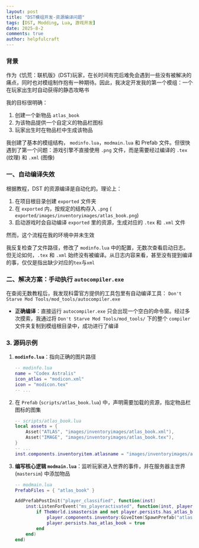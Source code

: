 ```yaml
---
layout: post
title: "DST模组开发-资源编译问题"
tags: [DST, Modding, Lua, 游戏开发]
date: 2025-8-2
comments: true
author: helpfulcraft
---
```


### 背景

作为《饥荒：联机版》(DST)玩家，在长时间有完后难免会遇到一些没有被解决的痛点，同时也对模组制作抱有一种期待。因此，我决定开发我的第一个模组：一个在玩家出生时自动获得的静态攻略书

我的目标很明确：
1.  创建一个新物品 `atlas_book`
2.  为该物品提供一个自定义的物品栏图标
3.  玩家出生时在物品栏中生成该物品

我创建了基本的模组结构， `modinfo.lua`，`modmain.lua` 和 Prefab 文件。但很快遇到了第一个问题：游戏引擎不直接使用 `.png` 文件，而是需要经过编译的 `.tex` (纹理) 和 `.xml` (图像) 

### 一、自动编译失效

根据教程，DST 的资源编译是自动化的。理论上：
1.  在项目根目录创建 `exported` 文件夹
2.  在 `exported` 内，按规定的结构存入 `.png`  ( `exported/images/inventoryimages/atlas_book.png`)
3.  启动游戏时会自动编译 `exported` 里的资源，生成对应的 `.tex` 和 `.xml` 文件

然而，这个流程在我的环境中并未生效

我反复检查了文件路径，修改了 `modinfo.lua` 中的配置，无数次查看启动日志。但无论如何，`.tex` 和 `.xml` 始终没有被编译。从日志内容来看，甚至没有提到编译的事，仅仅是指出缺少对应的`tex`与`xml`

### 二、解决方案：手动执行 `autocompiler.exe`

在查阅无数教程后，我发现科雷官方提供的工具包里有自动编译工具：
`Don't Starve Mod Tools/mod_tools/autocompiler.exe`

- **正确编译**：直接运行 `autocompiler.exe` 只会出现一个空白的命令窗。经过多次摸索，我通过将 `Don't Starve Mod Tools/mod_tools/` 下的整个 `compiler` 文件夹复制到模组根目录中，成功进行了编译

### 3. 源码示例

1.  **`modinfo.lua`**：指向正确的图片路径
    ```lua
    -- modinfo.lua
    name = "Codex Astralis"
    icon_atlas = "modicon.xml"
    icon = "modicon.tex"
    -- ...
    ```

2.  在 `Prefab`  (`scripts/atlas_book.lua`) 中，声明需要加载的资源，指定物品栏图标的图集
    ```lua
    -- scripts/atlas_book.lua
    local assets = {
        Asset("ATLAS", "images/inventoryimages/atlas_book.xml"),
        Asset("IMAGE", "images/inventoryimages/atlas_book.tex"),
    }
    -- ...
    inst.components.inventoryitem.atlasname = "images/inventoryimages/atlas_book.xml"
    ```

3.  **编写核心逻辑 `modmain.lua`**：监听玩家进入世界的事件，并在服务器主世界 (`mastersim`) 中添加物品
    ```lua
    -- modmain.lua
    PrefabFiles = { "atlas_book" }

    AddPrefabPostInit("player_classified", function(inst)
        inst:ListenForEvent("ms_playeractivated", function(inst, player)
            if TheWorld.ismastersim and not player.persists.has_atlas_book then
                player.components.inventory:GiveItem(SpawnPrefab("atlas_book"))
                player.persists.has_atlas_book = true
            end
        end)
    end)
    ```